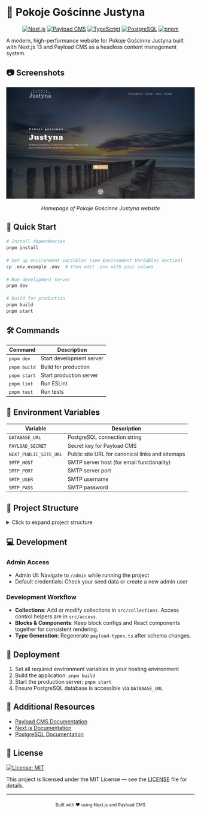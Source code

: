 # 🏡 Pokoje Gościnne Justyna

<div align="center">

[![Next.js](https://img.shields.io/badge/Next.js-13-black?logo=nextdotjs)](https://nextjs.org)
[![Payload CMS](https://img.shields.io/badge/Payload-CMS-313131?logo=payloadcms)](https://payloadcms.com)
[![TypeScript](https://img.shields.io/badge/TypeScript-%23007ACC.svg?logo=typescript&logoColor=white)](https://www.typescriptlang.org)
[![PostgreSQL](https://img.shields.io/badge/PostgreSQL-%23336791.svg?logo=postgresql&logoColor=white)](https://www.postgresql.org)
[![pnpm](https://img.shields.io/badge/pnpm-%2300A8A8.svg?logo=pnpm&logoColor=white)](https://pnpm.io)

</div>

A modern, high-performance website for Pokoje Gościnne Justyna built with Next.js 13 and Payload CMS as a headless content management system.

## 📷 Screenshots

<!-- Add a screenshot of your website here -->
<div align="center">
  <img src="public/page_screenshot.png" alt="Pokoje Gościnne Justyna website" width="800px" />
  <p><i>Homepage of Pokoje Gościnne Justyna website</i></p>
</div>

## 🚀 Quick Start

```bash
# Install dependencies
pnpm install

# Set up environment variables (see Environment Variables section)
cp .env.example .env  # then edit .env with your values

# Run development server
pnpm dev

# Build for production
pnpm build
pnpm start
```

## 🛠️ Commands

| Command      | Description              |
| ------------ | ------------------------ |
| `pnpm dev`   | Start development server |
| `pnpm build` | Build for production     |
| `pnpm start` | Start production server  |
| `pnpm lint`  | Run ESLint               |
| `pnpm test`  | Run tests                |

## 🔑 Environment Variables

| Variable               | Description                                      |
| ---------------------- | ------------------------------------------------ |
| `DATABASE_URL`         | PostgreSQL connection string                     |
| `PAYLOAD_SECRET`       | Secret key for Payload CMS                       |
| `NEXT_PUBLIC_SITE_URL` | Public site URL for canonical links and sitemaps |
| `SMTP_HOST`            | SMTP server host (for email functionality)       |
| `SMTP_PORT`            | SMTP server port                                 |
| `SMTP_USER`            | SMTP username                                    |
| `SMTP_PASS`            | SMTP password                                    |

## 📁 Project Structure

<details>
<summary>Click to expand project structure</summary>

```
src/
├── payload.config.ts     # Payload CMS configuration
├── payload-types.ts      # Generated TypeScript types
├── collections/          # Payload collections
│   ├── Pages/
│   ├── Posts/
│   ├── Media.ts
│   ├── Opinions.ts
│   └── Users/
├── blocks/               # Reusable content blocks
│   ├── RenderBlocks.tsx
│   ├── ArchiveBlock/
│   ├── Banner/
│   ├── CallToAction/
│   └── ...
├── components/           # UI components
├── app/                  # Next.js app directory
│   ├── (frontend)/       # Public website
│   ├── (payload)/        # Admin UI
│   └── api/              # API routes
├── endpoints/            # Custom endpoints
├── plugins/              # Payload plugins
└── utilities/            # Helper functions
```

</details>

## 💻 Development

### Admin Access

- Admin UI: Navigate to `/admin` while running the project
- Default credentials: Check your seed data or create a new admin user

### Development Workflow

- **Collections**: Add or modify collections in `src/collections`. Access control helpers are in `src/access`.
- **Blocks & Components**: Keep block configs and React components together for consistent rendering.
- **Type Generation**: Regenerate `payload-types.ts` after schema changes.

## 🚢 Deployment

1. Set all required environment variables in your hosting environment
2. Build the application: `pnpm build`
3. Start the production server: `pnpm start`
4. Ensure PostgreSQL database is accessible via `DATABASE_URL`

## 🔗 Additional Resources

- [Payload CMS Documentation](https://payloadcms.com/docs)
- [Next.js Documentation](https://nextjs.org/docs)
- [PostgreSQL Documentation](https://www.postgresql.org/docs/)

## 📄 License

[![License: MIT](https://img.shields.io/badge/License-MIT-yellow.svg)](./LICENSE)

This project is licensed under the MIT License — see the [LICENSE](./LICENSE) file for details.

---

<div align="center">
<sub>Built with ❤️ using Next.js and Payload CMS</sub>
</div>
